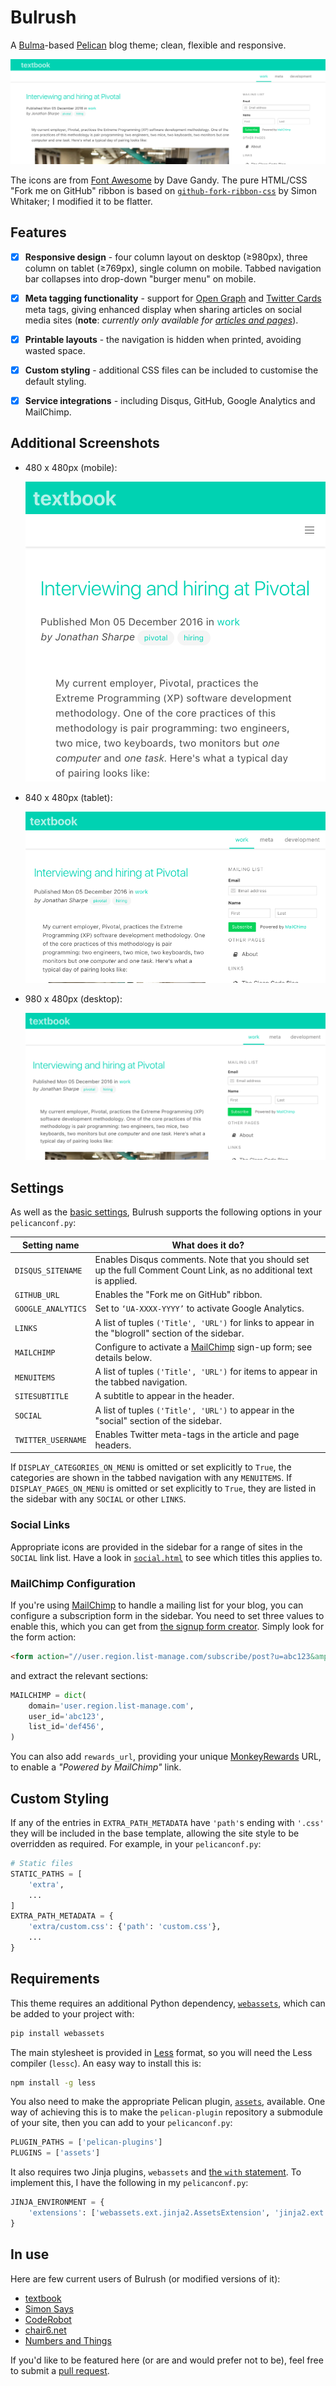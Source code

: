 Bulrush
=======

A [Bulma][1]-based [Pelican][2] blog theme; clean, flexible and responsive.

 ![Screenshot - Bulrush at 1440px][13]

The icons are from [Font Awesome][3] by Dave Gandy. The pure HTML/CSS "Fork me
on GitHub" ribbon is based on [`github-fork-ribbon-css`][4] by Simon Whitaker; I
modified it to be flatter.

Features
--------

 - [x] **Responsive design** - four column layout on desktop (≥980px), three column
on tablet (≥769px), single column on mobile. Tabbed navigation bar collapses
into drop-down "burger menu" on mobile.

 - [x] **Meta tagging functionality** - support for [Open Graph][5] and [Twitter
Cards][6] meta tags, giving enhanced display when sharing articles on social
media sites (**note**: *currently only available for [articles and pages][7]*).

 - [x] **Printable layouts** - the navigation is hidden when printed, avoiding
wasted space.

 - [x] **Custom styling** - additional CSS files can be included to customise
the default styling.

 - [x] **Service integrations** - including Disqus, GitHub, Google Analytics
and MailChimp.

Additional Screenshots
----------------------

 - 480 x 480px (mobile):

     ![Screenshot - Bulrush at 480px][11]

 - 840 x 480px (tablet):

     ![Screenshot - Bulrush at 840px][12]

 - 980 x 480px (desktop):

     ![Screenshot - Bulrush at 980px][10]

Settings
--------

As well as the [basic settings][14], Bulrush supports the following options in
your `pelicanconf.py`:

| Setting name | What does it do? |
| --- | --- |
| `DISQUS_SITENAME` | Enables Disqus comments. Note that you should set up the full Comment Count Link, as no additional text is applied. |
| `GITHUB_URL` | Enables the "Fork me on GitHub" ribbon. |
| `GOOGLE_ANALYTICS` | Set to `‘UA-XXXX-YYYY’` to activate Google Analytics. |
| `LINKS` | A list of tuples `('Title', 'URL')` for links to appear in the "blogroll" section of the sidebar. |
| `MAILCHIMP` | Configure to activate a [MailChimp][20] sign-up form; see details below. |
| `MENUITEMS` | A list of tuples `('Title', 'URL')` for items to appear in the tabbed navigation. |
| `SITESUBTITLE` | A subtitle to appear in the header. |
| `SOCIAL` | A list of tuples `('Title', 'URL')` to appear in the "social" section of the sidebar. |
| `TWITTER_USERNAME` | Enables Twitter meta-tags in the article and page headers. |

If `DISPLAY_CATEGORIES_ON_MENU` is omitted or set explicitly to `True`, the
categories are shown in the tabbed navigation with any `MENUITEMS`. If
`DISPLAY_PAGES_ON_MENU` is omitted or set explicitly to `True`, they are listed
in the sidebar with any `SOCIAL` or other `LINKS`.

### Social Links

Appropriate icons are provided in the sidebar for a range of sites in the
`SOCIAL` link list. Have a look in [`social.html`][17] to see which titles this
applies to.

### MailChimp Configuration

If you're using [MailChimp][20] to handle a mailing list for your blog, you
can configure a subscription form in the sidebar. You need to set three values
to enable this, which you can get from [the signup form creator][21]. Simply
look for the form action:

```html
<form action="//user.region.list-manage.com/subscribe/post?u=abc123&amp;id=def456" ...
```

and extract the relevant sections:

```python
MAILCHIMP = dict(
    domain='user.region.list-manage.com',
    user_id='abc123',
    list_id='def456',
)
```

You can also add `rewards_url`, providing your unique [MonkeyRewards][19] URL,
to enable a *"Powered by MailChimp"* link.

Custom Styling
--------------

If any of the entries in `EXTRA_PATH_METADATA` have `'path'`s ending with
`'.css'` they will be included in the base template, allowing the site style
to be overridden as required. For example, in your `pelicanconf.py`:

```python
# Static files
STATIC_PATHS = [
    'extra',
    ...
]
EXTRA_PATH_METADATA = {
    'extra/custom.css': {'path': 'custom.css'},
    ...
}
```

Requirements
------------

This theme requires an additional Python dependency, [`webassets`][9], which can
be added to your project with:

```bash
pip install webassets
```

The main stylesheet is provided in [Less][16] format, so you will need the Less
compiler (`lessc`). An easy way to install this is:

```bash
npm install -g less
```

You also need to make the appropriate Pelican plugin, [`assets`][15], available.
One way of achieving this is to make the `pelican-plugin` repository a submodule
of your site, then you can add to your `pelicanconf.py`:

```python
PLUGIN_PATHS = ['pelican-plugins']
PLUGINS = ['assets']
```

It also requires two Jinja plugins, `webassets` and [the `with` statement][8].
To implement this, I have the following in my `pelicanconf.py`:

```python
JINJA_ENVIRONMENT = {
    'extensions': ['webassets.ext.jinja2.AssetsExtension', 'jinja2.ext.with_'],
}
```

In use
------

Here are few current users of Bulrush (or modified versions of it):

 - [textbook](http://blog.jonrshar.pe/)
 - [Simon Says](https://simonsays.neocities.org/)
 - [CodeRobot](http://coderobot.downley.net/)
 - [chair6.net](http://chair6.net/)
 - [Numbers and Things](http://ryanarichmond.com/)

If you'd like to be featured here (or are and would prefer not to be), feel
free to submit a [pull request][18].

  [1]: http://bulma.io/
  [2]: http://docs.getpelican.com/en/stable/
  [3]: http://fontawesome.io/
  [4]: https://github.com/simonwhitaker/github-fork-ribbon-css
  [5]: http://ogp.me/
  [6]: https://dev.twitter.com/cards/overview
  [7]: http://docs.getpelican.com/en/3.6.3/content.html#articles-and-pages
  [8]: http://jinja.pocoo.org/docs/dev/extensions/#with-statement
  [9]: https://github.com/miracle2k/webassets/
  [10]: ./screenshot-980px.png
  [11]: ./screenshot-480px.png
  [12]: ./screenshot-840px.png
  [13]: ./screenshot-1440px.png
  [14]: http://docs.getpelican.com/en/3.6.3/settings.html#basic-settings
  [15]: https://github.com/getpelican/pelican-plugins/tree/master/assets
  [16]: http://lesscss.org/
  [17]: https://github.com/textbook/bulrush/blob/master/templates/social.html
  [18]: https://help.github.com/articles/about-pull-requests/
  [19]: http://kb.mailchimp.com/accounts/billing/add-or-remove-monkeyrewards
  [20]: http://eepurl.com/cNv6Rb
  [21]: http://kb.mailchimp.com/lists/signup-forms/add-a-signup-form-to-your-website
